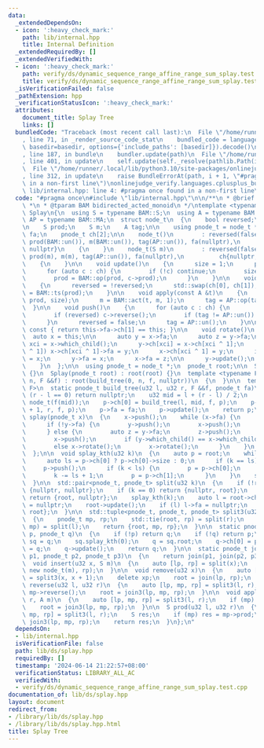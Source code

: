 ```yaml
---
data:
  _extendedDependsOn:
  - icon: ':heavy_check_mark:'
    path: lib/internal.hpp
    title: Internal Definition
  _extendedRequiredBy: []
  _extendedVerifiedWith:
  - icon: ':heavy_check_mark:'
    path: verify/ds/dynamic_sequence_range_affine_range_sum_splay.test.cpp
    title: verify/ds/dynamic_sequence_range_affine_range_sum_splay.test.cpp
  _isVerificationFailed: false
  _pathExtension: hpp
  _verificationStatusIcon: ':heavy_check_mark:'
  attributes:
    document_title: Splay Tree
    links: []
  bundledCode: "Traceback (most recent call last):\n  File \"/home/runner/.local/lib/python3.10/site-packages/onlinejudge_verify/documentation/build.py\"\
    , line 71, in _render_source_code_stat\n    bundled_code = language.bundle(stat.path,\
    \ basedir=basedir, options={'include_paths': [basedir]}).decode()\n  File \"/home/runner/.local/lib/python3.10/site-packages/onlinejudge_verify/languages/cplusplus.py\"\
    , line 187, in bundle\n    bundler.update(path)\n  File \"/home/runner/.local/lib/python3.10/site-packages/onlinejudge_verify/languages/cplusplus_bundle.py\"\
    , line 401, in update\n    self.update(self._resolve(pathlib.Path(included), included_from=path))\n\
    \  File \"/home/runner/.local/lib/python3.10/site-packages/onlinejudge_verify/languages/cplusplus_bundle.py\"\
    , line 312, in update\n    raise BundleErrorAt(path, i + 1, \"#pragma once found\
    \ in a non-first line\")\nonlinejudge_verify.languages.cplusplus_bundle.BundleErrorAt:\
    \ lib/internal.hpp: line 4: #pragma once found in a non-first line\n"
  code: "#pragma once\n#include \"lib/internal.hpp\"\n\n/**\n * @brief Splay Tree\n\
    \ *\n * @tparam BAM bidirected_acted_monoid\n */\ntemplate <typename BAM> struct\
    \ Splay\n{\n  using S = typename BAM::S;\n  using A = typename BAM::A;\n  using\
    \ AP = typename BAM::MA;\n  struct node_t\n  {\n    bool reversed;\n    u32 size;\n\
    \n    S prod;\n    S m;\n    A tag;\n\n    using pnode_t = node_t *;\n    pnode_t\
    \ fa;\n    pnode_t ch[2];\n\n    node_t()\n        : reversed(false), size(0),\
    \ prod(BAM::un()), m(BAM::un()), tag(AP::un()), fa(nullptr),\n          ch{nullptr,\
    \ nullptr}\n    {\n    }\n    node_t(S m)\n        : reversed(false), size(1),\
    \ prod(m), m(m), tag(AP::un()), fa(nullptr),\n          ch{nullptr, nullptr}\n\
    \    {\n    }\n\n    void update()\n    {\n      size = 1;\n      prod = m;\n\
    \      for (auto c : ch) {\n        if (!c) continue;\n        size += c->size;\n\
    \        prod = BAM::op(prod, c->prod);\n      }\n    }\n\n    void reverse()\n\
    \    {\n      reversed = !reversed;\n      std::swap(ch[0], ch[1]);\n      prod\
    \ = BAM::ts(prod);\n    }\n\n    void apply(const A &t)\n    {\n      prod = BAM::act(t,\
    \ prod, size);\n      m = BAM::act(t, m, 1);\n      tag = AP::op(tag, t);\n  \
    \  }\n\n    void push()\n    {\n      for (auto c : ch) {\n        if (!c) continue;\n\
    \        if (reversed) c->reverse();\n        if (tag != AP::un()) c->apply(tag);\n\
    \      }\n      reversed = false;\n      tag = AP::un();\n    }\n\n    u32 which_child()\
    \ const { return this->fa->ch[1] == this; }\n\n    void rotate()\n    {\n    \
    \  auto x = this;\n\n      auto y = x->fa;\n      auto z = y->fa;\n      auto\
    \ xci = x->which_child();\n      y->ch[xci] = x->ch[xci ^ 1];\n      if (x->ch[xci\
    \ ^ 1]) x->ch[xci ^ 1]->fa = y;\n      x->ch[xci ^ 1] = y;\n      if (z) z->ch[y->which_child()]\
    \ = x;\n      y->fa = x;\n      x->fa = z;\n\n      y->update();\n      x->update();\n\
    \    }\n  };\n\n  using pnode_t = node_t *;\n  pnode_t root;\n\n  Splay() : root(nullptr)\
    \ {}\n  Splay(pnode_t root) : root(root) {}\n  template <typename F> Splay(u32\
    \ n, F &&f) : root(build_tree(0, n, f, nullptr))\n  {\n  }\n\n  template <typename\
    \ F>\n  static pnode_t build_tree(u32 l, u32 r, F &&f, pnode_t fa)\n  {\n    if\
    \ (r - l == 0) return nullptr;\n    u32 mid = l + (r - l) / 2;\n    auto p = new\
    \ node_t(f(mid));\n    p->ch[0] = build_tree(l, mid, f, p);\n    p->ch[1] = build_tree(mid\
    \ + 1, r, f, p);\n    p->fa = fa;\n    p->update();\n    return p;\n  }\n\n  void\
    \ splay(pnode_t x)\n  {\n    x->push();\n    while (x->fa) {\n      auto y = x->fa;\n\
    \      if (!y->fa) {\n        y->push();\n        x->push();\n        x->rotate();\n\
    \      } else {\n        auto z = y->fa;\n        z->push();\n        y->push();\n\
    \        x->push();\n        if (y->which_child() == x->which_child()) y->rotate();\n\
    \        else x->rotate();\n        x->rotate();\n      }\n    }\n    root = x;\n\
    \  };\n\n  void splay_kth(u32 k)\n  {\n    auto p = root;\n    while (true) {\n\
    \      auto ls = p->ch[0] ? p->ch[0]->size : 0;\n      if (k == ls) break;\n \
    \     p->push();\n      if (k < ls) {\n        p = p->ch[0];\n      } else {\n\
    \        k -= ls + 1;\n        p = p->ch[1];\n      }\n    }\n    splay(p);\n\
    \  }\n\n  std::pair<pnode_t, pnode_t> split(u32 k)\n  {\n    if (!root) return\
    \ {nullptr, nullptr};\n    if (k == 0) return {nullptr, root};\n    if (k == root->size)\
    \ return {root, nullptr};\n    splay_kth(k);\n    auto l = root->ch[0];\n    root->ch[0]\
    \ = nullptr;\n    root->update();\n    if (l) l->fa = nullptr;\n    return {l,\
    \ root};\n  }\n\n  std::tuple<pnode_t, pnode_t, pnode_t> split3(u32 l, u32 r)\n\
    \  {\n    pnode_t mp, rp;\n    std::tie(root, rp) = split(r);\n    std::tie(root,\
    \ mp) = split(l);\n    return {root, mp, rp};\n  }\n\n  static pnode_t join(pnode_t\
    \ p, pnode_t q)\n  {\n    if (!p) return q;\n    if (!q) return p;\n    Splay\
    \ sq = q;\n    sq.splay_kth(0);\n    q = sq.root;\n    q->ch[0] = p;\n    p->fa\
    \ = q;\n    q->update();\n    return q;\n  }\n\n  static pnode_t join3(pnode_t\
    \ p1, pnode_t p2, pnode_t p3)\n  {\n    return join(p1, join(p2, p3));\n  }\n\n\
    \  void insert(u32 x, S m)\n  {\n    auto [lp, rp] = split(x);\n    root = join3(lp,\
    \ new node_t(m), rp);\n  }\n\n  void remove(u32 x)\n  {\n    auto [lp, xp, rp]\
    \ = split3(x, x + 1);\n    delete xp;\n    root = join(lp, rp);\n  }\n\n  void\
    \ reverse(u32 l, u32 r)\n  {\n    auto [lp, mp, rp] = split3(l, r);\n    if (mp)\
    \ mp->reverse();\n    root = join3(lp, mp, rp);\n  }\n\n  void apply(u32 l, u32\
    \ r, A m)\n  {\n    auto [lp, mp, rp] = split3(l, r);\n    if (mp) mp->apply(m);\n\
    \    root = join3(lp, mp, rp);\n  }\n\n  S prod(u32 l, u32 r)\n  {\n    auto [lp,\
    \ mp, rp] = split3(l, r);\n    S res;\n    if (mp) res = mp->prod;\n    root =\
    \ join3(lp, mp, rp);\n    return res;\n  }\n};\n"
  dependsOn:
  - lib/internal.hpp
  isVerificationFile: false
  path: lib/ds/splay.hpp
  requiredBy: []
  timestamp: '2024-06-14 21:22:57+08:00'
  verificationStatus: LIBRARY_ALL_AC
  verifiedWith:
  - verify/ds/dynamic_sequence_range_affine_range_sum_splay.test.cpp
documentation_of: lib/ds/splay.hpp
layout: document
redirect_from:
- /library/lib/ds/splay.hpp
- /library/lib/ds/splay.hpp.html
title: Splay Tree
---
```

